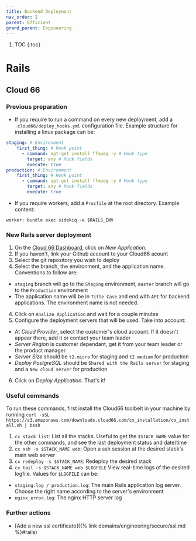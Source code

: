 ```yaml
---
title: Backend Deployment
nav_order: 2
parent: Efficient
grand_parent: Engineering
---
```


1. TOC
{:toc}

# Rails

## Cloud 66

### Previous preparation
- If you require to run a command on every new deployment, add a `.cloud66/deploy_hooks.yml` configuration file. Example structure for installing a linux package can be:
```yml
staging: # Environment
    first_thing: # Hook point
      - command: apt-get install ffmpeg -y # Hook type
        target: any # Hook fields
        execute: true
production: # Environment
    first_thing: # Hook point
      - command: apt-get install ffmpeg -y # Hook type
        target: any # Hook fields
        execute: true
```
- If you require workers, add a `Procfile` at the root directory. Example content:
```Procfile
worker: bundle exec sidekiq -e $RAILS_ENV
```
### New Rails server deployment
1. On the [Cloud 66 Dashboard](https://app.cloud66.com/dashboard), click on *New Application*.
  1. If you haven't, link your Github account to your Cloud66 acount
2. Select the git repository you wish to deploy
3. Select the branch, the environment, and the application name. Conventions to follow are:
  - `staging` branch will go to the `Staging` environment, `master` branch will go to the `Production` environment
  - The application name will be in `Title Case` and end with `API` for backend applications. The environment name is not needed.
4. Click on `Analize Application` and wait for a couple minutes
5. Configure the deployment servers that will be used. Take into account:
  - At *Cloud Provider*, select the customer's cloud account. If it doesn't appear there, add it or contact your team leader
  - *Server Region* is customer dependant, get it from your team leader or the product manager.
  - *Server Size* should be `t2.micro` for staging and `t2.medium` for production
  - *Deploy PostgreSQL* should be `Shared with the Rails server` for staging and a `New cloud server` for production
6. Click on *Deploy Application*. That's it!


### Useful commands
To run these commands, first install the Cloud66 toolbelt in your machine by running `curl -sSL https://s3.amazonaws.com/downloads.cloud66.com/cx_installation/cx_install.sh | bash`
1. `cx stack list`: List all the stacks. Useful to get the `$STACK_NAME` value for the other commands, and see the last deployment status and date/time
2. `cx ssh -s $STACK_NAME web`: Open a ssh session at the desired stack's main web server
3. `cx redeploy -s $STACK_NAME`: Redeploy the desired stack
4. `cx tail -s $STACK_NAME web $LOGFILE` View real-time logs of the desired logfile. Values for `$LOGFILE` can be:
  - `staging.log / production.log`: The main Rails application log server. Choose the right name according to the server's environment
  - `nginx_error.log`: The nginx HTTP server log

### Further actions
- [Add a new ssl certificate]({% link domains/engineering/secure/ssl.md %}#rails)
